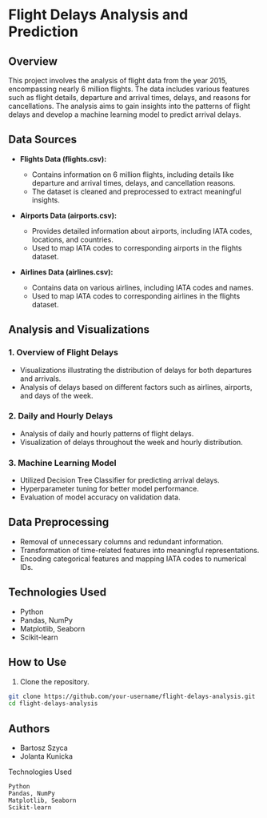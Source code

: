 # Flight Delays Analysis and Prediction

## Overview

This project involves the analysis of flight data from the year 2015, encompassing nearly 6 million flights. The data includes various features such as flight details, departure and arrival times, delays, and reasons for cancellations. The analysis aims to gain insights into the patterns of flight delays and develop a machine learning model to predict arrival delays.

## Data Sources

- **Flights Data (flights.csv):**
  - Contains information on 6 million flights, including details like departure and arrival times, delays, and cancellation reasons.
  - The dataset is cleaned and preprocessed to extract meaningful insights.

- **Airports Data (airports.csv):**
  - Provides detailed information about airports, including IATA codes, locations, and countries.
  - Used to map IATA codes to corresponding airports in the flights dataset.

- **Airlines Data (airlines.csv):**
  - Contains data on various airlines, including IATA codes and names.
  - Used to map IATA codes to corresponding airlines in the flights dataset.

## Analysis and Visualizations

### 1. Overview of Flight Delays

- Visualizations illustrating the distribution of delays for both departures and arrivals.
- Analysis of delays based on different factors such as airlines, airports, and days of the week.

### 2. Daily and Hourly Delays

- Analysis of daily and hourly patterns of flight delays.
- Visualization of delays throughout the week and hourly distribution.

### 3. Machine Learning Model

- Utilized Decision Tree Classifier for predicting arrival delays.
- Hyperparameter tuning for better model performance.
- Evaluation of model accuracy on validation data.

## Data Preprocessing

- Removal of unnecessary columns and redundant information.
- Transformation of time-related features into meaningful representations.
- Encoding categorical features and mapping IATA codes to numerical IDs.

## Technologies Used

- Python
- Pandas, NumPy
- Matplotlib, Seaborn
- Scikit-learn

## How to Use

1. Clone the repository.

```bash
git clone https://github.com/your-username/flight-delays-analysis.git
cd flight-delays-analysis
```

## Authors
- Bartosz Szyca
- Jolanta Kunicka

Technologies Used

    Python
    Pandas, NumPy
    Matplotlib, Seaborn
    Scikit-learn
